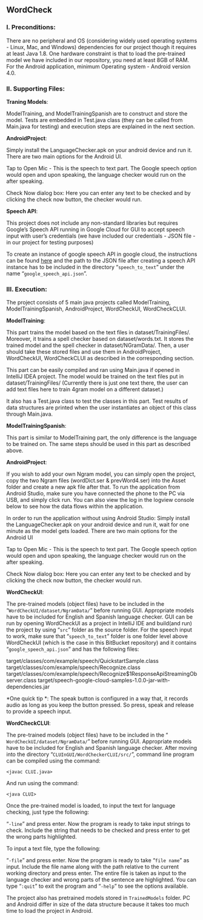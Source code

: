## WordCheck


### I. Preconditions:

There are no peripheral and OS (considering widely used operating systems - Linux, Mac, and Windows) dependencies for our project though it requires at least Java 1.8. One hardware constraint is that to load the pre-trained model we have included in our repository, you need at least 8GB of RAM. For the Android application, minimum Operating system - Android version 4.0.


### II. Supporting Files:

**Traning Models**:

ModelTraining, and ModelTrainingSpanish are to construct and store the model. Tests are embedded in Test.java class (they can be called from Main.java for testing) and execution steps are explained in the next section.


**AndroidProject**:

Simply install the LanguageChecker.apk on your android device and run it. There are two main options for the Android UI.

Tap to Open Mic - This is the speech to text part. The Google speech option would open and upon speaking, the language checker would run on the after speaking.

Check Now dialog box: Here you can enter any text to be checked and by clicking the check now button, the checker would run.


**Speech API**:

This project does not include any non-standard libraries but requires Google’s Speech API running in Google Cloud for GUI to accept speech input with user’s credentials (we have included our credentials - JSON file - in our project for testing purposes)

To create an instance of google speech API in google cloud, the instructions can be found [here](https://cloud.google.com/speech/docs/getting-started) and the path to the JSON file after creating a speech API instance has to be included in the directory “``` speech_to_text ```” under the name “``` google_speech_api.json ```”.


### III. Execution:

The project consists of 5 main java projects called ModelTraining, ModelTrainingSpanish, AndroidProject, WordCheckUI, WordCheckCLUI.


**ModelTraining**:

This part trains the model based on the text files in dataset/TrainingFiles/. Moreover, it trains a spell checker based on dataset/words.txt. It stores the trained model and the spell checker in dataset/NGramData/. Then, a user should take these stored files and use them in AndroidProject, WordCheckUI, WordCheckCLUI as described in the corresponding section.

This part can be easily compiled and ran using Main.java if opened in IntelliJ IDEA project. The model would be trained on the text files put in dataset/TrainingFiles/ (Currently there is just one text there, the user can add text files here to train 4gram model on a different dataset.)

It also has a Test.java class to test the classes in this part. Test results of data structures are printed when the user instantiates an object of this class through Main.java.


**ModelTrainingSpanish**:

This part is similar to ModelTraining part, the only difference is the language to be trained on. The same steps should be used in this part as described above.


**AndroidProject**:

If you wish to add your own Ngram model, you can simply open the project, copy the two Ngram files (wordDict.ser & prevWord4.ser) into the Asset folder and create a new apk file after that.
To run the application from Android Studio, make sure you have connected the phone to the PC via USB, and simply click run. You can also view the log in the logview console below to see how the data flows within the application.

In order to run the application without using Android Studio:
Simply install the LanguageChecker.apk on your android device and run it, wait for one minute as the model gets loaded. There are two main options for the Android UI

Tap to Open Mic - This is the speech to text part. The Google speech option would open and upon speaking, the language checker would run on the after speaking.

Check Now dialog box: Here you can enter any text to be checked and by clicking the check now button, the checker would run.


**WordCheckUI**:

The pre-trained models (object files) have to be included in the “``` WordCheckUI/dataset/NgramData/ ```” before running GUI. Appropriate models have to be included for English and Spanish language checker. GUI can be run by opening WordCheckUI as a project in IntelliJ IDE and build(and run) the project by using “``` src ```” folder as the source folder. For the speech input to work, make sure that “``` speech_to_text ```” folder is one folder level above WordCheckUI (which is the case in this BitBucket repository) and it contains “``` google_speech_api.json ```” and has the following files:

target/classes/com/example/speech/QuickstartSample.class
target/classes/com/example/speech/Recognize.class
target/classes/com/example/speech/Recognize$1ResponseApiStreamingObserver.class
target/speech-google-cloud-samples-1.0.0-jar-with-dependencies.jar

*One quick tip *: The speak button is configured in a way that, it records audio as long as you keep the button pressed. So press, speak and release to provide a speech input.


**WordCheckCLUI**:

The pre-trained models (object files) have to be included in the “```  WordCheckUI/dataset/NgramData/ ```” before running GUI. Appropriate models have to be included for English and Spanish language checker. After moving into the directory “``` CLUInGUI/WordCheckerCLUI/src/ ```”, command line program can be compiled using the command:
```
<javac CLUI.java>
```
And run using the command:
```
<java CLUI>
```
Once the pre-trained model is loaded, to input the text for language checking, just type the following:

“```-line```” and press enter. Now the program is ready to take input strings to check. Include the string that needs to be checked and press enter to get the wrong parts highlighted.

To input a text file, type the following:

“```-file```” and press enter. Now the program is ready to take “``` file name ```” as input. Include the file name along with the path relative to the current working directory and press enter. The entire file is taken as input to the language checker and wrong parts of the sentence are highlighted.
You can type “```:quit```” to exit the program and “```-help```” to see the options available.

The project also has pretrained models stored in ```TrainedModels``` folder. PC and Android differ in size of the data structure because it takes too much time to load the project in Android.
